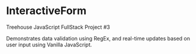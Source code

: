 # InteractiveForm
Treehouse JavaScript FullStack Project #3

Demonstrates data validation using RegEx, and real-time updates based on user input using Vanilla JavaScript.
